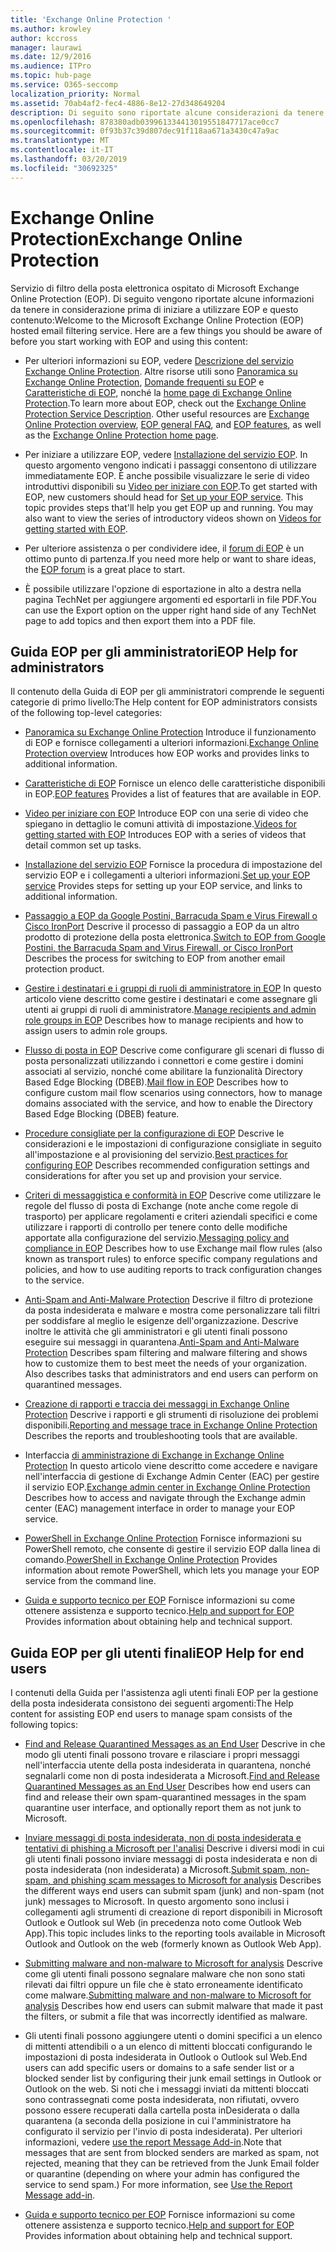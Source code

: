 ```yaml
---
title: 'Exchange Online Protection '
ms.author: krowley
author: kccross
manager: laurawi
ms.date: 12/9/2016
ms.audience: ITPro
ms.topic: hub-page
ms.service: O365-seccomp
localization_priority: Normal
ms.assetid: 70ab4af2-fec4-4886-8e12-27d348649204
description: Di seguito sono riportate alcune considerazioni da tenere presenti prima di iniziare a lavorare con EOP.
ms.openlocfilehash: 878380adb039961334413019551847717ace0cc7
ms.sourcegitcommit: 0f93b37c39d807dec91f118aa671a3430c47a9ac
ms.translationtype: MT
ms.contentlocale: it-IT
ms.lasthandoff: 03/20/2019
ms.locfileid: "30692325"
---
```

# <a name="exchange-online-protection"></a><span data-ttu-id="653ab-103">Exchange Online Protection</span><span class="sxs-lookup"><span data-stu-id="653ab-103">Exchange Online Protection</span></span> 

<span data-ttu-id="653ab-p101">Servizio di filtro della posta elettronica ospitato di Microsoft Exchange Online Protection (EOP). Di seguito vengono riportate alcune informazioni da tenere in considerazione prima di iniziare a utilizzare EOP e questo contenuto:</span><span class="sxs-lookup"><span data-stu-id="653ab-p101">Welcome to the Microsoft Exchange Online Protection (EOP) hosted email filtering service. Here are a few things you should be aware of before you start working with EOP and using this content:</span></span>
  
- <span data-ttu-id="653ab-p102">Per ulteriori informazioni su EOP, vedere [Descrizione del servizio Exchange Online Protection](https://go.microsoft.com/fwlink/p/?LinkId=320619). Altre risorse utili sono [Panoramica su Exchange Online Protection](exchange-online-protection-overview.md), [Domande frequenti su EOP](eop-general-faq.md) e [Caratteristiche di EOP](eop-features.md), nonché la [home page di Exchange Online Protection](https://go.microsoft.com/fwlink/?LinkId=279912).</span><span class="sxs-lookup"><span data-stu-id="653ab-p102">To learn more about EOP, check out the [Exchange Online Protection Service Description](https://go.microsoft.com/fwlink/p/?LinkId=320619). Other useful resources are [Exchange Online Protection overview](exchange-online-protection-overview.md), [EOP general FAQ](eop-general-faq.md), and [EOP features](eop-features.md), as well as the [Exchange Online Protection home page](https://go.microsoft.com/fwlink/?LinkId=279912).</span></span>
    
- <span data-ttu-id="653ab-p103">Per iniziare a utilizzare EOP, vedere [Installazione del servizio EOP](set-up-your-eop-service.md). In questo argomento vengono indicati i passaggi consentono di utilizzare immediatamente EOP. È anche possibile visualizzare le serie di video introduttivi disponibili su [Video per iniziare con EOP](videos-for-getting-started-with-eop.md).</span><span class="sxs-lookup"><span data-stu-id="653ab-p103">To get started with EOP, new customers should head for [Set up your EOP service](set-up-your-eop-service.md). This topic provides steps that'll help you get EOP up and running. You may also want to view the series of introductory videos shown on [Videos for getting started with EOP](videos-for-getting-started-with-eop.md).</span></span>
    
- <span data-ttu-id="653ab-111">Per ulteriore assistenza o per condividere idee, il [forum di EOP](https://go.microsoft.com/fwlink/?LinkId=285351) è un ottimo punto di partenza.</span><span class="sxs-lookup"><span data-stu-id="653ab-111">If you need more help or want to share ideas, the [EOP forum](https://go.microsoft.com/fwlink/?LinkId=285351) is a great place to start.</span></span> 
    
- <span data-ttu-id="653ab-112">È possibile utilizzare l'opzione di esportazione in alto a destra nella pagina TechNet per aggiungere argomenti ed esportarli in file PDF.</span><span class="sxs-lookup"><span data-stu-id="653ab-112">You can use the Export option on the upper right hand side of any TechNet page to add topics and then export them into a PDF file.</span></span> 
    
## <a name="eop-help-for-administrators"></a><span data-ttu-id="653ab-113">Guida EOP per gli amministratori</span><span class="sxs-lookup"><span data-stu-id="653ab-113">EOP Help for administrators</span></span>

<span data-ttu-id="653ab-114">Il contenuto della Guida di EOP per gli amministratori comprende le seguenti categorie di primo livello:</span><span class="sxs-lookup"><span data-stu-id="653ab-114">The Help content for EOP administrators consists of the following top-level categories:</span></span>
  
- <span data-ttu-id="653ab-115">[Panoramica su Exchange Online Protection](exchange-online-protection-overview.md) Introduce il funzionamento di EOP e fornisce collegamenti a ulteriori informazioni.</span><span class="sxs-lookup"><span data-stu-id="653ab-115">[Exchange Online Protection overview](exchange-online-protection-overview.md) Introduces how EOP works and provides links to additional information.</span></span> 
    
- <span data-ttu-id="653ab-116">[Caratteristiche di EOP](eop-features.md) Fornisce un elenco delle caratteristiche disponibili in EOP.</span><span class="sxs-lookup"><span data-stu-id="653ab-116">[EOP features](eop-features.md) Provides a list of features that are available in EOP.</span></span> 
    
- <span data-ttu-id="653ab-117">[Video per iniziare con EOP](videos-for-getting-started-with-eop.md) Introduce EOP con una serie di video che spiegano in dettaglio le comuni attività di impostazione.</span><span class="sxs-lookup"><span data-stu-id="653ab-117">[Videos for getting started with EOP](videos-for-getting-started-with-eop.md) Introduces EOP with a series of videos that detail common set up tasks.</span></span> 
    
- <span data-ttu-id="653ab-118">[Installazione del servizio EOP](set-up-your-eop-service.md) Fornisce la procedura di impostazione del servizio EOP e i collegamenti a ulteriori informazioni.</span><span class="sxs-lookup"><span data-stu-id="653ab-118">[Set up your EOP service](set-up-your-eop-service.md) Provides steps for setting up your EOP service, and links to additional information.</span></span> 
    
- <span data-ttu-id="653ab-119">[Passaggio a EOP da Google Postini, Barracuda Spam e Virus Firewall o Cisco IronPort](switch-to-eop-from-google-postini-the-barracuda-spam-and-virus-firewall-or-cisco.md) Descrive il processo di passaggio a EOP da un altro prodotto di protezione della posta elettronica.</span><span class="sxs-lookup"><span data-stu-id="653ab-119">[Switch to EOP from Google Postini, the Barracuda Spam and Virus Firewall, or Cisco IronPort](switch-to-eop-from-google-postini-the-barracuda-spam-and-virus-firewall-or-cisco.md) Describes the process for switching to EOP from another email protection product.</span></span> 
    
- <span data-ttu-id="653ab-120">[Gestire i destinatari e i gruppi di ruoli di amministratore in EOP](manage-recipients-and-admin-role-groups-in-eop.md) In questo articolo viene descritto come gestire i destinatari e come assegnare gli utenti ai gruppi di ruoli di amministratore.</span><span class="sxs-lookup"><span data-stu-id="653ab-120">[Manage recipients and admin role groups in EOP](manage-recipients-and-admin-role-groups-in-eop.md) Describes how to manage recipients and how to assign users to admin role groups.</span></span> 
    
- <span data-ttu-id="653ab-121">[Flusso di posta in EOP](mail-flow-in-eop.md) Descrive come configurare gli scenari di flusso di posta personalizzati utilizzando i connettori e come gestire i domini associati al servizio, nonché come abilitare la funzionalità Directory Based Edge Blocking (DBEB).</span><span class="sxs-lookup"><span data-stu-id="653ab-121">[Mail flow in EOP](mail-flow-in-eop.md) Describes how to configure custom mail flow scenarios using connectors, how to manage domains associated with the service, and how to enable the Directory Based Edge Blocking (DBEB) feature.</span></span> 
    
- <span data-ttu-id="653ab-122">[Procedure consigliate per la configurazione di EOP](best-practices-for-configuring-eop.md) Descrive le considerazioni e le impostazioni di configurazione consigliate in seguito all'impostazione e al provisioning del servizio.</span><span class="sxs-lookup"><span data-stu-id="653ab-122">[Best practices for configuring EOP](best-practices-for-configuring-eop.md) Describes recommended configuration settings and considerations for after you set up and provision your service.</span></span> 
    
- <span data-ttu-id="653ab-123">[Criteri di messaggistica e conformità in EOP](messaging-policy-and-compliance-in-eop.md) Descrive come utilizzare le regole del flusso di posta di Exchange (note anche come regole di trasporto) per applicare regolamenti e criteri aziendali specifici e come utilizzare i rapporti di controllo per tenere conto delle modifiche apportate alla configurazione del servizio.</span><span class="sxs-lookup"><span data-stu-id="653ab-123">[Messaging policy and compliance in EOP](messaging-policy-and-compliance-in-eop.md) Describes how to use Exchange mail flow rules (also known as transport rules) to enforce specific company regulations and policies, and how to use auditing reports to track configuration changes to the service.</span></span> 
    
- <span data-ttu-id="653ab-p104">[Anti-Spam and Anti-Malware Protection](http://technet.microsoft.com/library/93c6c227-7442-4293-b64d-ec8f15c928db.aspx) Descrive il filtro di protezione da posta indesiderata e malware e mostra come personalizzare tali filtri per soddisfare al meglio le esigenze dell'organizzazione. Descrive inoltre le attività che gli amministratori e gli utenti finali possono eseguire sui messaggi in quarantena.</span><span class="sxs-lookup"><span data-stu-id="653ab-p104">[Anti-Spam and Anti-Malware Protection](http://technet.microsoft.com/library/93c6c227-7442-4293-b64d-ec8f15c928db.aspx) Describes spam filtering and malware filtering and shows how to customize them to best meet the needs of your organization. Also describes tasks that administrators and end users can perform on quarantined messages.</span></span> 
    
- <span data-ttu-id="653ab-126">[Creazione di rapporti e traccia dei messaggi in Exchange Online Protection](reporting-and-message-trace-in-exchange-online-protection.md) Descrive i rapporti e gli strumenti di risoluzione dei problemi disponibili.</span><span class="sxs-lookup"><span data-stu-id="653ab-126">[Reporting and message trace in Exchange Online Protection](reporting-and-message-trace-in-exchange-online-protection.md) Describes the reports and troubleshooting tools that are available.</span></span> 
    
- <span data-ttu-id="653ab-127">Interfaccia [di amministrazione di Exchange in Exchange Online Protection](../exchange-admin-center-in-exchange-online-protection-eop.md) In questo articolo viene descritto come accedere e navigare nell'interfaccia di gestione di Exchange Admin Center (EAC) per gestire il servizio EOP.</span><span class="sxs-lookup"><span data-stu-id="653ab-127">[Exchange admin center in Exchange Online Protection ](../exchange-admin-center-in-exchange-online-protection-eop.md) Describes how to access and navigate through the Exchange admin center (EAC) management interface in order to manage your EOP service.</span></span> 
    
- <span data-ttu-id="653ab-128">[PowerShell in Exchange Online Protection](http://technet.microsoft.com/library/f7918a88-774a-405e-945b-bc2f5ee9f748.aspx) Fornisce informazioni su PowerShell remoto, che consente di gestire il servizio EOP dalla linea di comando.</span><span class="sxs-lookup"><span data-stu-id="653ab-128">[PowerShell in Exchange Online Protection](http://technet.microsoft.com/library/f7918a88-774a-405e-945b-bc2f5ee9f748.aspx) Provides information about remote PowerShell, which lets you manage your EOP service from the command line.</span></span> 
    
- <span data-ttu-id="653ab-129">[Guida e supporto tecnico per EOP](help-and-support-for-eop.md) Fornisce informazioni su come ottenere assistenza e supporto tecnico.</span><span class="sxs-lookup"><span data-stu-id="653ab-129">[Help and support for EOP](help-and-support-for-eop.md) Provides information about obtaining help and technical support.</span></span> 
    
## <a name="eop-help-for-end-users"></a><span data-ttu-id="653ab-130">Guida EOP per gli utenti finali</span><span class="sxs-lookup"><span data-stu-id="653ab-130">EOP Help for end users</span></span>
<span data-ttu-id="653ab-131"><a name="sectionSection1"> </a></span><span class="sxs-lookup"><span data-stu-id="653ab-131"></span></span>

<span data-ttu-id="653ab-132">I contenuti della Guida per l'assistenza agli utenti finali EOP per la gestione della posta indesiderata consistono dei seguenti argomenti:</span><span class="sxs-lookup"><span data-stu-id="653ab-132">The Help content for assisting EOP end users to manage spam consists of the following topics:</span></span>
  
- <span data-ttu-id="653ab-133">[Find and Release Quarantined Messages as an End User](http://technet.microsoft.com/library/e439b560-827a-4807-abd3-6b861c1ff786.aspx) Descrive in che modo gli utenti finali possono trovare e rilasciare i propri messaggi nell'interfaccia utente della posta indesiderata in quarantena, nonché segnalarli come non di posta indesiderata a Microsoft.</span><span class="sxs-lookup"><span data-stu-id="653ab-133">[Find and Release Quarantined Messages as an End User](http://technet.microsoft.com/library/e439b560-827a-4807-abd3-6b861c1ff786.aspx) Describes how end users can find and release their own spam-quarantined messages in the spam quarantine user interface, and optionally report them as not junk to Microsoft.</span></span> 
        
- <span data-ttu-id="653ab-134">[Inviare messaggi di posta indesiderata, non di posta indesiderata e tentativi di phishing a Microsoft per l'analisi](../submit-spam-non-spam-and-phishing-scam-messages-to-microsoft-for-analysis.md) Descrive i diversi modi in cui gli utenti finali possono inviare messaggi di posta indesiderata e non di posta indesiderata (non indesiderata) a Microsoft.</span><span class="sxs-lookup"><span data-stu-id="653ab-134">[Submit spam, non-spam, and phishing scam messages to Microsoft for analysis](../submit-spam-non-spam-and-phishing-scam-messages-to-microsoft-for-analysis.md) Describes the different ways end users can submit spam (junk) and non-spam (not junk) messages to Microsoft.</span></span> <span data-ttu-id="653ab-135">In questo argomento sono inclusi i collegamenti agli strumenti di creazione di report disponibili in Microsoft Outlook e Outlook sul Web (in precedenza noto come Outlook Web App).</span><span class="sxs-lookup"><span data-stu-id="653ab-135">This topic includes links to the reporting tools available in Microsoft Outlook and Outlook on the web (formerly known as Outlook Web App).</span></span> 
    
- <span data-ttu-id="653ab-136">[Submitting malware and non-malware to Microsoft for analysis](../submitting-malware-and-non-malware-to-microsoft-for-analysis.md) Descrive come gli utenti finali possono segnalare malware che non sono stati rilevati dai filtri oppure un file che è stato erroneamente identificato come malware.</span><span class="sxs-lookup"><span data-stu-id="653ab-136">[Submitting malware and non-malware to Microsoft for analysis](../submitting-malware-and-non-malware-to-microsoft-for-analysis.md) Describes how end users can submit malware that made it past the filters, or submit a file that was incorrectly identified as malware.</span></span> 
    
- <span data-ttu-id="653ab-137">Gli utenti finali possono aggiungere utenti o domini specifici a un elenco di mittenti attendibili o a un elenco di mittenti bloccati configurando le impostazioni di posta indesiderata in Outlook o Outlook sul Web.</span><span class="sxs-lookup"><span data-stu-id="653ab-137">End users can add specific users or domains to a safe sender list or a blocked sender list by configuring their junk email settings in Outlook or Outlook on the web.</span></span> <span data-ttu-id="653ab-138">Si noti che i messaggi inviati da mittenti bloccati sono contrassegnati come posta indesiderata, non rifiutati, ovvero possono essere recuperati dalla cartella posta inDesiderata o dalla quarantena (a seconda della posizione in cui l'amministratore ha configurato il servizio per l'invio di posta indesiderata). Per ulteriori informazioni, vedere [use the report Message Add-in](https://support.office.com/article/addin-b5caa9f1-cdf3-4443-af8c-ff724ea719d2).</span><span class="sxs-lookup"><span data-stu-id="653ab-138">Note that messages that are sent from blocked senders are marked as spam, not rejected, meaning that they can be retrieved from the Junk Email folder or quarantine (depending on where your admin has configured the service to send spam.) For more information, see [Use the Report Message add-in](https://support.office.com/article/addin-b5caa9f1-cdf3-4443-af8c-ff724ea719d2).</span></span>
    
- <span data-ttu-id="653ab-139">[Guida e supporto tecnico per EOP](help-and-support-for-eop.md) Fornisce informazioni su come ottenere assistenza e supporto tecnico.</span><span class="sxs-lookup"><span data-stu-id="653ab-139">[Help and support for EOP](help-and-support-for-eop.md) Provides information about obtaining help and technical support.</span></span> 
    
